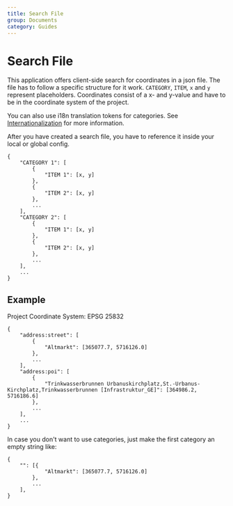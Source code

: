 ```yaml
---
title: Search File
group: Documents
category: Guides
---
```


# Search File

This application offers client-side search for coordinates in a json file. The file has to follow a specific structure for it work. `CATEGORY`, `ITEM`, `x` and `y` represent placeholders. Coordinates consist of a x- and y-value and have to be in the coordinate system of the project.

You can also use i18n translation tokens for categories. See [Internationalization](./Internationalization.md) for more information.

After you have created a search file, you have to reference it inside your local or global config.

```
{
    "CATEGORY 1": [
        {
            "ITEM 1": [x, y]
        },
        {
            "ITEM 2": [x, y]
        },
        ...
    ],
    "CATEGORY 2": [
        {
            "ITEM 1": [x, y]
        },
        {
            "ITEM 2": [x, y]
        },
        ...
    ],
    ...
}
```

## Example

Project Coordinate System: EPSG 25832

```
{
    "address:street": [
        {
            "Altmarkt": [365077.7, 5716126.0]
        },
        ...
    ],
    "address:poi": [
        {
            "Trinkwasserbrunnen Urbanuskirchplatz,St.-Urbanus-Kirchplatz,Trinkwasserbrunnen [Infrastruktur_GE]": [364986.2, 5716186.6]
        },
        ...
    ],
    ...
}
```

In case you don't want to use categories, just make the first category an empty string like:

```
{
    "": [{
            "Altmarkt": [365077.7, 5716126.0]
        },
        ...
    ],
}
```
